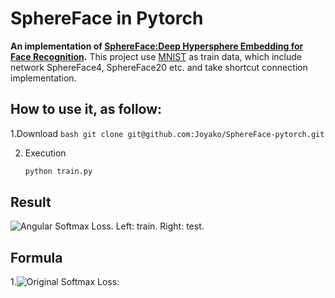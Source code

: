 # SphereFace in Pytorch

**An implementation of [SphereFace:Deep Hypersphere Embedding for Face Recognition](https://arxiv.org/abs/1704.08063).**
This project use [MNIST](https://github.com/Joyako/SphereFace-pytorch/tree/master/data/MNIST) as train data, which include 
network SphereFace4, SphereFace20 etc. and take shortcut connection implementation.

## How to use it, as follow:
1.Download
    ```bash
    git clone git@github.com:Joyako/SphereFace-pytorch.git
    ```
    
2. Execution
    ```bash
    python train.py
    ```

## Result
![Angular Softmax Loss. Left: train. Right: test.]()


## Formula
1.![Original Softmax Loss:]()


    